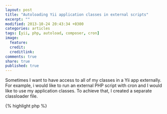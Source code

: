 ```yaml
---
layout: post
title: "Autoloading Yii application classes in external scripts"
excerpt: ""
modified: 2013-10-24 20:43:34 +0300
categories: articles
tags: [yii, php, autoload, composer, cron]
image:
  feature: 
  credit: 
  creditlink: 
comments: true
share: true
published: true
---
```


Sometimes I want to have access to all of my classes in a Yii app externally. For example, i would like to run an external PHP script with cron and I would like to use my application classes. To achieve that, I created a separate classloader file.

{% highlight php %}
<?php

// change the following paths if necessary
$yii=dirname(__FILE__).'/../vendor/yiisoft/yii/framework/yii.php';
$config=dirname(__FILE__).'/config/console.php';
$composer = dirname(__FILE__) . '/../vendor/autoload.php';

require_once($composer);
require_once($yii);
Yii::createConsoleApplication($config);
{% endhighlight %}

This creates a Yii console application and in addition autoloads all classes managed by Composer. 